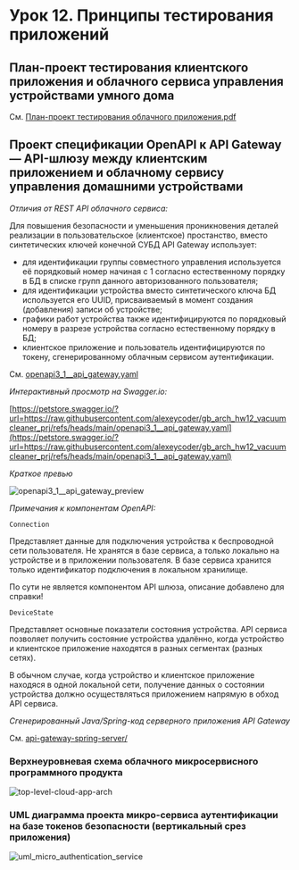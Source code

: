 # Урок 12. Принципы тестирования приложений

## План-проект тестирования клиентского приложения и облачного сервиса управления устройствами умного дома

См. [План-проект тестирования облачного приложения.pdf](План-проект%20тестирования%20облачного%20приложения.pdf)

## Проект спецификации OpenAPI к API Gateway &mdash; API-шлюзу между клиентским приложением и облачному сервису управления домашними устройствами

*Отличия от REST API облачного сервиса:*

Для повышения безопасности и уменьшения проникновения деталей реализации в
пользовательское (клиентское) простанство, вместо синтетических ключей конечной СУБД
API Gateway использует:

* для идентификации группы совместного управления используется её порядковый
номер начиная с 1 согласно естественному порядку в БД в списке групп данного
авторизованного пользователя;
* для идентификации устройства вместо синтетического ключа БД используется его
UUID, присваиваемый в момент создания (добавления) записи об устройстве;
* графики работ устройства также идентифицируются по порядковый номеру в разрезе
устройства согласно естественному порядку в БД;
* клиентское приложение и пользователь идентифицируются по токену,
сгенерированному облачным сервисом аутентификации.

См. [openapi3_1__api_gateway.yaml](openapi3_1__api_gateway.yaml)

*Интерактивный просмотр на Swagger.io:*

[https://petstore.swagger.io/?url=https://raw.githubusercontent.com/alexeycoder/gb_arch_hw12_vacuumcleaner_prj/refs/heads/main/openapi3_1__api_gateway.yaml](https://petstore.swagger.io/?url=https://raw.githubusercontent.com/alexeycoder/gb_arch_hw12_vacuumcleaner_prj/refs/heads/main/openapi3_1__api_gateway.yaml)

*Краткое превью*

![openapi3_1__api_gateway_preview](https://github.com/user-attachments/assets/6dc40a35-8632-4943-9e9a-617f45452000)

*Примечания к компонентам OpenAPI:*

`Connection`

Представляет данные для подключения устройства к беспроводной сети пользователя.
Не хранятся в базе сервиса, а только локально на устройстве и в приложении
пользователя. В базе сервиса хранится только идентификатор подключения
в локальном хранилище.

По сути не является компонентом API шлюза, описание добавлено для справки!

`DeviceState`

Представляет основные показатели состояния устройства.
API сервиса позволяет получить состояние устройства удалённо,
когда устройство и клиентское приложение находятся в разных сегментах
(разных сетях).

В обычном случае, когда устройство и клиентское приложение находяся
в одной локальной сети, получение данных о состоянии устройства должно
осуществляться приложением напрямую в обход API сервиса.

*Сгенерированный Java/Spring-код серверного приложения API Gateway*

См. [api-gateway-spring-server/](api-gateway-spring-server)

### Верхнеуровневая схема облачного микросервисного программного продукта

![top-level-cloud-app-arch](https://github.com/user-attachments/assets/dfb4fae4-1aec-4e54-ada0-3421bd1e0e9d)

### UML диаграмма проекта микро-сервиса аутентификации на базе токенов безопасности (вертикальный срез приложения)

![uml_micro_authentication_service](https://github.com/user-attachments/assets/dd504932-cfd9-4fef-8e8a-25920dc65eb8)


